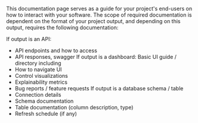 This documentation page serves as a guide for your project's end-users on how to interact with your software. The scope of required documentation is dependent on the format of your project output, and depending on this output, requires the following documentation:

If output is an API:
- API endpoints and how to access
- API responses, swagger
If output is a dashboard: Basic UI guide / directory including
- How to navigate UI
- Control visualizations
- Explainability metrics
- Bug reports / feature requests
If output is a database schema / table
- Connection details
- Schema documentation
- Table documentation (column description, type)
- Refresh schedule (if any)
